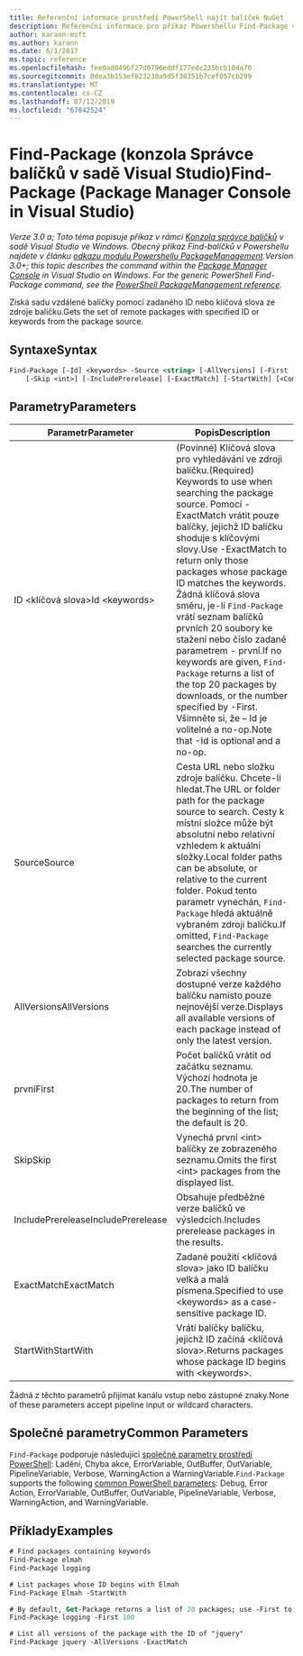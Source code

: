 ```yaml
---
title: Referenční informace prostředí PowerShell najít balíček NuGet
description: Referenční informace pro příkaz Powershellu Find-Package v konzole Správce balíčků NuGet v sadě Visual Studio.
author: karann-msft
ms.author: karann
ms.date: 6/1/2017
ms.topic: reference
ms.openlocfilehash: fee0ad0496f27d0796eddf177edc235bcb10da70
ms.sourcegitcommit: 0dea3b153ef823230a9d5f38351b7cef057cb299
ms.translationtype: MT
ms.contentlocale: cs-CZ
ms.lasthandoff: 07/12/2019
ms.locfileid: "67842524"
---
```

# <a name="find-package-package-manager-console-in-visual-studio"></a><span data-ttu-id="f5dd0-103">Find-Package (konzola Správce balíčků v sadě Visual Studio)</span><span class="sxs-lookup"><span data-stu-id="f5dd0-103">Find-Package (Package Manager Console in Visual Studio)</span></span>

<span data-ttu-id="f5dd0-104">*Verze 3.0 a; Toto téma popisuje příkaz v rámci [Konzola správce balíčků](package-manager-console.md) v sadě Visual Studio ve Windows. Obecný příkaz Find-balíčků v Powershellu najdete v článku [odkazu modulu Powershellu PackageManagement](/powershell/module/packagemanagement/?view=powershell-6).*</span><span class="sxs-lookup"><span data-stu-id="f5dd0-104">*Version 3.0+; this topic describes the command within the [Package Manager Console](package-manager-console.md) in Visual Studio on Windows. For the generic PowerShell Find-Package command, see the [PowerShell PackageManagement reference](/powershell/module/packagemanagement/?view=powershell-6).*</span></span>

<span data-ttu-id="f5dd0-105">Získá sadu vzdálené balíčky pomocí zadaného ID nebo klíčová slova ze zdroje balíčku.</span><span class="sxs-lookup"><span data-stu-id="f5dd0-105">Gets the set of remote packages with specified ID or keywords from the package source.</span></span>

## <a name="syntax"></a><span data-ttu-id="f5dd0-106">Syntaxe</span><span class="sxs-lookup"><span data-stu-id="f5dd0-106">Syntax</span></span>

```ps
Find-Package [-Id] <keywords> -Source <string> [-AllVersions] [-First [<int>]]
    [-Skip <int>] [-IncludePrerelease] [-ExactMatch] [-StartWith] [<CommonParameters>]
```

## <a name="parameters"></a><span data-ttu-id="f5dd0-107">Parametry</span><span class="sxs-lookup"><span data-stu-id="f5dd0-107">Parameters</span></span>

| <span data-ttu-id="f5dd0-108">Parametr</span><span class="sxs-lookup"><span data-stu-id="f5dd0-108">Parameter</span></span> | <span data-ttu-id="f5dd0-109">Popis</span><span class="sxs-lookup"><span data-stu-id="f5dd0-109">Description</span></span> |
| --- | --- |
| <span data-ttu-id="f5dd0-110">ID &lt;klíčová slova&gt;</span><span class="sxs-lookup"><span data-stu-id="f5dd0-110">Id &lt;keywords&gt;</span></span> | <span data-ttu-id="f5dd0-111">(Povinné) Klíčová slova pro vyhledávání ve zdroji balíčku.</span><span class="sxs-lookup"><span data-stu-id="f5dd0-111">(Required) Keywords to use when searching the package source.</span></span> <span data-ttu-id="f5dd0-112">Pomocí - ExactMatch vrátit pouze balíčky, jejichž ID balíčku shoduje s klíčovými slovy.</span><span class="sxs-lookup"><span data-stu-id="f5dd0-112">Use -ExactMatch to return only those packages whose package ID matches the keywords.</span></span> <span data-ttu-id="f5dd0-113">Žádná klíčová slova směru, je-li `Find-Package` vrátí seznam balíčků prvních 20 soubory ke stažení nebo číslo zadané parametrem - první.</span><span class="sxs-lookup"><span data-stu-id="f5dd0-113">If no keywords are given, `Find-Package` returns a list of the top 20 packages by downloads, or the number specified by -First.</span></span> <span data-ttu-id="f5dd0-114">Všimněte si, že – Id je volitelné a no-op.</span><span class="sxs-lookup"><span data-stu-id="f5dd0-114">Note that -Id is optional and a no-op.</span></span> |
| <span data-ttu-id="f5dd0-115">Source</span><span class="sxs-lookup"><span data-stu-id="f5dd0-115">Source</span></span> | <span data-ttu-id="f5dd0-116">Cesta URL nebo složku zdroje balíčku. Chcete-li hledat.</span><span class="sxs-lookup"><span data-stu-id="f5dd0-116">The URL or folder path for the package source to search.</span></span> <span data-ttu-id="f5dd0-117">Cesty k místní složce může být absolutní nebo relativní vzhledem k aktuální složky.</span><span class="sxs-lookup"><span data-stu-id="f5dd0-117">Local folder paths can be absolute, or relative to the current folder.</span></span> <span data-ttu-id="f5dd0-118">Pokud tento parametr vynechán, `Find-Package` hledá aktuálně vybraném zdroji balíčku.</span><span class="sxs-lookup"><span data-stu-id="f5dd0-118">If omitted, `Find-Package` searches the currently selected package source.</span></span> |
| <span data-ttu-id="f5dd0-119">AllVersions</span><span class="sxs-lookup"><span data-stu-id="f5dd0-119">AllVersions</span></span> | <span data-ttu-id="f5dd0-120">Zobrazí všechny dostupné verze každého balíčku namísto pouze nejnovější verze.</span><span class="sxs-lookup"><span data-stu-id="f5dd0-120">Displays all available versions of each package instead of only the latest version.</span></span> |
| <span data-ttu-id="f5dd0-121">první</span><span class="sxs-lookup"><span data-stu-id="f5dd0-121">First</span></span> | <span data-ttu-id="f5dd0-122">Počet balíčků vrátit od začátku seznamu. Výchozí hodnota je 20.</span><span class="sxs-lookup"><span data-stu-id="f5dd0-122">The number of packages to return from the beginning of the list; the default is 20.</span></span> |
| <span data-ttu-id="f5dd0-123">Skip</span><span class="sxs-lookup"><span data-stu-id="f5dd0-123">Skip</span></span> | <span data-ttu-id="f5dd0-124">Vynechá první &lt;int&gt; balíčky ze zobrazeného seznamu.</span><span class="sxs-lookup"><span data-stu-id="f5dd0-124">Omits the first &lt;int&gt; packages from the displayed list.</span></span>  |
| <span data-ttu-id="f5dd0-125">IncludePrerelease</span><span class="sxs-lookup"><span data-stu-id="f5dd0-125">IncludePrerelease</span></span> | <span data-ttu-id="f5dd0-126">Obsahuje předběžné verze balíčků ve výsledcích.</span><span class="sxs-lookup"><span data-stu-id="f5dd0-126">Includes prerelease packages in the results.</span></span> |
| <span data-ttu-id="f5dd0-127">ExactMatch</span><span class="sxs-lookup"><span data-stu-id="f5dd0-127">ExactMatch</span></span> | <span data-ttu-id="f5dd0-128">Zadané použití &lt;klíčová slova&gt; jako ID balíčku velká a malá písmena.</span><span class="sxs-lookup"><span data-stu-id="f5dd0-128">Specified to use &lt;keywords&gt; as a case-sensitive package ID.</span></span> |
| <span data-ttu-id="f5dd0-129">StartWith</span><span class="sxs-lookup"><span data-stu-id="f5dd0-129">StartWith</span></span> | <span data-ttu-id="f5dd0-130">Vrátí balíčky balíčku, jejichž ID začíná &lt;klíčová slova&gt;.</span><span class="sxs-lookup"><span data-stu-id="f5dd0-130">Returns packages whose package ID begins with &lt;keywords&gt;.</span></span> |

<span data-ttu-id="f5dd0-131">Žádná z těchto parametrů přijímat kanálu vstup nebo zástupné znaky.</span><span class="sxs-lookup"><span data-stu-id="f5dd0-131">None of these parameters accept pipeline input or wildcard characters.</span></span>

## <a name="common-parameters"></a><span data-ttu-id="f5dd0-132">Společné parametry</span><span class="sxs-lookup"><span data-stu-id="f5dd0-132">Common Parameters</span></span>

<span data-ttu-id="f5dd0-133">`Find-Package` podporuje následující [společné parametry prostředí PowerShell](http://go.microsoft.com/fwlink/?LinkID=113216): Ladění, Chyba akce, ErrorVariable, OutBuffer, OutVariable, PipelineVariable, Verbose, WarningAction a WarningVariable.</span><span class="sxs-lookup"><span data-stu-id="f5dd0-133">`Find-Package` supports the following [common PowerShell parameters](http://go.microsoft.com/fwlink/?LinkID=113216): Debug, Error Action, ErrorVariable, OutBuffer, OutVariable, PipelineVariable, Verbose, WarningAction, and WarningVariable.</span></span>

## <a name="examples"></a><span data-ttu-id="f5dd0-134">Příklady</span><span class="sxs-lookup"><span data-stu-id="f5dd0-134">Examples</span></span>

```ps
# Find packages containing keywords
Find-Package elmah
Find-Package logging

# List packages whose ID begins with Elmah
Find-Package Elmah -StartWith

# By default, Get-Package returns a list of 20 packages; use -First to show more
Find-Package logging -First 100

# List all versions of the package with the ID of "jquery"
Find-Package jquery -AllVersions -ExactMatch
```
